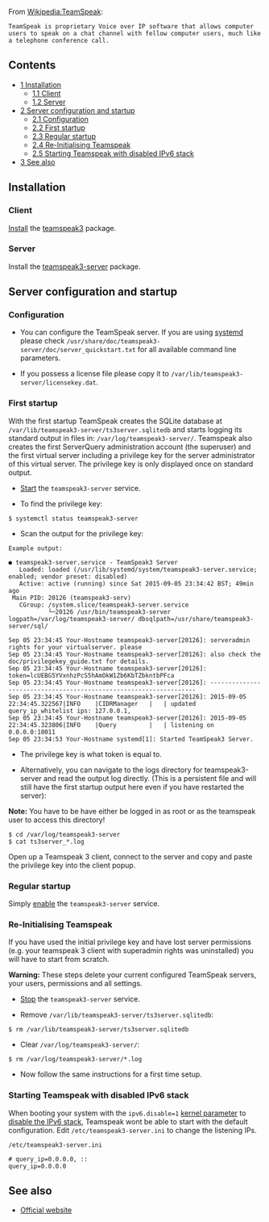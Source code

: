 From [Wikipedia:TeamSpeak](https://en.wikipedia.org/wiki/TeamSpeak "wikipedia:TeamSpeak"):

	TeamSpeak is proprietary Voice over IP software that allows computer users to speak on a chat channel with fellow computer users, much like a telephone conference call.

## Contents

*   [1 Installation](#Installation)
    *   [1.1 Client](#Client)
    *   [1.2 Server](#Server)
*   [2 Server configuration and startup](#Server_configuration_and_startup)
    *   [2.1 Configuration](#Configuration)
    *   [2.2 First startup](#First_startup)
    *   [2.3 Regular startup](#Regular_startup)
    *   [2.4 Re-Initialising Teamspeak](#Re-Initialising_Teamspeak)
    *   [2.5 Starting Teamspeak with disabled IPv6 stack](#Starting_Teamspeak_with_disabled_IPv6_stack)
*   [3 See also](#See_also)

## Installation

### Client

[Install](/index.php/Install "Install") the [teamspeak3](https://www.archlinux.org/packages/?name=teamspeak3) package.

### Server

Install the [teamspeak3-server](https://www.archlinux.org/packages/?name=teamspeak3-server) package.

## Server configuration and startup

### Configuration

*   You can configure the TeamSpeak server. If you are using [systemd](/index.php/Systemd "Systemd") please check `/usr/share/doc/teamspeak3-server/doc/server_quickstart.txt` for all available command line parameters.

*   If you possess a license file please copy it to `/var/lib/teamspeak3-server/licensekey.dat`.

### First startup

With the first startup TeamSpeak creates the SQLite database at `/var/lib/teamspeak3-server/ts3server.sqlitedb` and starts logging its standard output in files in: `/var/log/teamspeak3-server/`. Teamspeak also creates the first ServerQuery administration account (the superuser) and the first virtual server including a privilege key for the server administrator of this virtual server. The privilege key is only displayed once on standard output.

*   [Start](/index.php/Start "Start") the `teamspeak3-server` service.

*   To find the privilege key:

```
$ systemctl status teamspeak3-server

```

*   Scan the output for the privilege key:

 `Example output:` 
```
● teamspeak3-server.service - TeamSpeak3 Server
   Loaded: loaded (/usr/lib/systemd/system/teamspeak3-server.service; enabled; vendor preset: disabled)
   Active: active (running) since Sat 2015-09-05 23:34:42 BST; 49min ago
 Main PID: 20126 (teamspeak3-serv)
   CGroup: /system.slice/teamspeak3-server.service
           └─20126 /usr/bin/teamspeak3-server logpath=/var/log/teamspeak3-server/ dbsqlpath=/usr/share/teamspeak3-server/sql/

Sep 05 23:34:45 Your-Hostname teamspeak3-server[20126]: serveradmin rights for your virtualserver. please
Sep 05 23:34:45 Your-Hostname teamspeak3-server[20126]: also check the doc/privilegekey_guide.txt for details.
Sep 05 23:34:45 Your-Hostname teamspeak3-server[20126]: token=lcUEBG5YVxnhzPcS5hAmOkW1Zb6KbTZbkntbPFca                                                     
Sep 05 23:34:45 Your-Hostname teamspeak3-server[20126]: ------------------------------------------------------------------
Sep 05 23:34:45 Your-Hostname teamspeak3-server[20126]: 2015-09-05 22:34:45.322567|INFO    |CIDRManager   |   | updated query_ip_whitelist ips: 127.0.0.1,
Sep 05 23:34:45 Your-Hostname teamspeak3-server[20126]: 2015-09-05 22:34:45.323806|INFO    |Query         |   | listening on 0.0.0.0:10011
Sep 05 23:34:53 Your-Hostname systemd[1]: Started TeamSpeak3 Server.

```

*   The privilege key is what token is equal to.

*   Alternatively, you can navigate to the logs directory for teamspeak3-server and read the output log directly. (This is a persistent file and will still have the first startup output here even if you have restarted the server):

**Note:** You have to be have either be logged in as root or as the teamspeak user to access this directory!

```
$ cd /var/log/teamspeak3-server
$ cat ts3server_*.log

```

Open up a Teamspeak 3 client, connect to the server and copy and paste the privilege key into the client popup.

### Regular startup

Simply [enable](/index.php/Enable "Enable") the `teamspeak3-server` service.

### Re-Initialising Teamspeak

If you have used the initial privilege key and have lost server permissions (e.g. your teamspeak 3 client with superadmin rights was uninstalled) you will have to start from scratch.

**Warning:** These steps delete your current configured TeamSpeak servers, your users, permissions and all settings.

*   [Stop](/index.php/Stop "Stop") the `teamspeak3-server` service.

*   Remove `/var/lib/teamspeak3-server/ts3server.sqlitedb`:

```
$ rm /var/lib/teamspeak3-server/ts3server.sqlitedb

```

*   Clear `/var/log/teamspeak3-server/`:

```
$ rm /var/log/teamspeak3-server/*.log

```

*   Now follow the same instructions for a first time setup.

### Starting Teamspeak with disabled IPv6 stack

When booting your system with the `ipv6.disable=1` [kernel parameter](/index.php/Kernel_parameter "Kernel parameter") to [disable the IPv6 stack](/index.php/IPv6#Disable_functionality "IPv6"), Teamspeak wont be able to start with the default configuration. Edit `/etc/teamspeak3-server.ini` to change the listening IPs.

 `/etc/teamspeak3-server.ini` 
```
# query_ip=0.0.0.0, ::
query_ip=0.0.0.0
```

## See also

*   [Official website](https://www.teamspeak.com/en/)